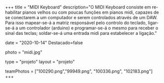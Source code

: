 +++
title = "MIDI Keyboard"
description="O MIDI Keyboard consiste em re-habilitar pianos velhos ou com poucas funções em pianos midi, capazes de se conectarem a um computador e serem controlados através de um DAW. Para isso mapear-se-á a matriz responsável pelo controlo do teclado, ligar-se-á a um controlador (arduino) e programar-se-á o mesmo para receber o sinal das teclas; soldar-se-á uma entrada midi para estabelecer a ligação." 

date = "2020-10-14" 
Destacado=false 

photo = "midi.jpg" 

type = "projeto" 
layout = "projeto"

teamPhotos = ["100290.png","99949.png", "100336.png", "102183.png"] 
+++
